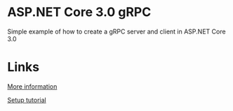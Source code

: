 # ASP.NET Core 3.0 gRPC
Simple example of how to create a gRPC server and client in ASP.NET Core 3.0

# Links
[More information](https://docs.microsoft.com/en-us/aspnet/core/grpc/aspnetcore?view=aspnetcore-3.0&tabs=visual-studio)

[Setup tutorial](https://docs.microsoft.com/en-us/aspnet/core/tutorials/grpc/grpc-start?view=aspnetcore-3.0&tabs=visual-studio)
